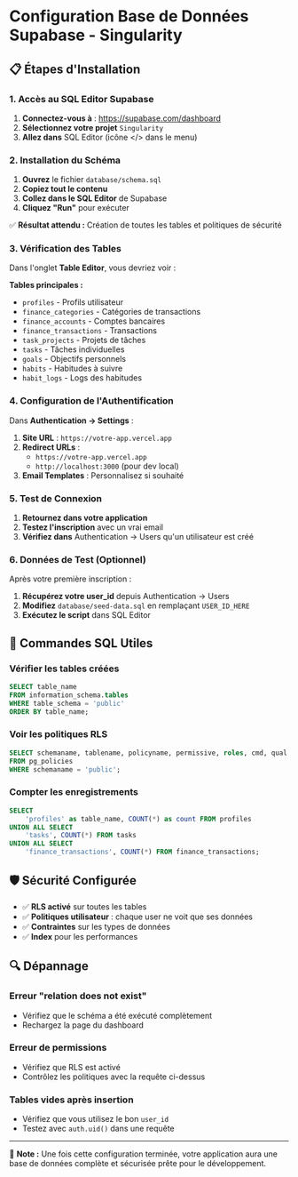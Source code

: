# Configuration Base de Données Supabase - Singularity

## 📋 Étapes d'Installation

### 1. Accès au SQL Editor Supabase

1. **Connectez-vous à** : https://supabase.com/dashboard
2. **Sélectionnez votre projet** `Singularity`
3. **Allez dans** SQL Editor (icône </> dans le menu)

### 2. Installation du Schéma

1. **Ouvrez** le fichier `database/schema.sql`
2. **Copiez tout le contenu**
3. **Collez dans le SQL Editor** de Supabase
4. **Cliquez "Run"** pour exécuter

✅ **Résultat attendu :** Création de toutes les tables et politiques de sécurité

### 3. Vérification des Tables

Dans l'onglet **Table Editor**, vous devriez voir :

**Tables principales :**
- `profiles` - Profils utilisateur
- `finance_categories` - Catégories de transactions
- `finance_accounts` - Comptes bancaires
- `finance_transactions` - Transactions
- `task_projects` - Projets de tâches  
- `tasks` - Tâches individuelles
- `goals` - Objectifs personnels
- `habits` - Habitudes à suivre
- `habit_logs` - Logs des habitudes

### 4. Configuration de l'Authentification

Dans **Authentication → Settings** :

1. **Site URL** : `https://votre-app.vercel.app`
2. **Redirect URLs** : 
   - `https://votre-app.vercel.app`
   - `http://localhost:3000` (pour dev local)
3. **Email Templates** : Personnalisez si souhaité

### 5. Test de Connexion

1. **Retournez dans votre application**
2. **Testez l'inscription** avec un vrai email
3. **Vérifiez dans** Authentication → Users qu'un utilisateur est créé

### 6. Données de Test (Optionnel)

Après votre première inscription :

1. **Récupérez votre user_id** depuis Authentication → Users
2. **Modifiez** `database/seed-data.sql` en remplaçant `USER_ID_HERE`
3. **Exécutez le script** dans SQL Editor

## 🔧 Commandes SQL Utiles

### Vérifier les tables créées
```sql
SELECT table_name 
FROM information_schema.tables 
WHERE table_schema = 'public' 
ORDER BY table_name;
```

### Voir les politiques RLS
```sql
SELECT schemaname, tablename, policyname, permissive, roles, cmd, qual 
FROM pg_policies 
WHERE schemaname = 'public';
```

### Compter les enregistrements
```sql
SELECT 
    'profiles' as table_name, COUNT(*) as count FROM profiles
UNION ALL SELECT 
    'tasks', COUNT(*) FROM tasks
UNION ALL SELECT 
    'finance_transactions', COUNT(*) FROM finance_transactions;
```

## 🛡️ Sécurité Configurée

- ✅ **RLS activé** sur toutes les tables
- ✅ **Politiques utilisateur** : chaque user ne voit que ses données
- ✅ **Contraintes** sur les types de données
- ✅ **Index** pour les performances

## 🔍 Dépannage

### Erreur "relation does not exist"
- Vérifiez que le schéma a été exécuté complètement
- Rechargez la page du dashboard

### Erreur de permissions
- Vérifiez que RLS est activé
- Contrôlez les politiques avec la requête ci-dessus

### Tables vides après insertion
- Vérifiez que vous utilisez le bon `user_id`
- Testez avec `auth.uid()` dans une requête

---

📝 **Note :** Une fois cette configuration terminée, votre application aura une base de données complète et sécurisée prête pour le développement.